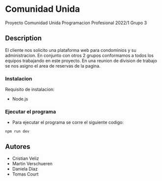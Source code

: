 # Comunidad Unida

Proyecto Comunidad Unida Programacion Profesional 2022/1 Grupo 3

## Description

El cliente nos solicito una plataforma web para condominios y su administracion. En conjunto con otros 2 grupos conformamos a todos los equipos trabajando en este proyecto.
En una reunion de division de trabajo se nos asigno el area de reservas de la pagina.

### Instalacion

Requisito de instalacion:
* Node.js

### Ejecutar el programa

* Para ejecutar el programa se corre el siguiente codigo:
```
npm run dev
```

## Autores

* Cristian Veliz
* Martin Verschueren
* Daniela Diaz
* Tomas Court

